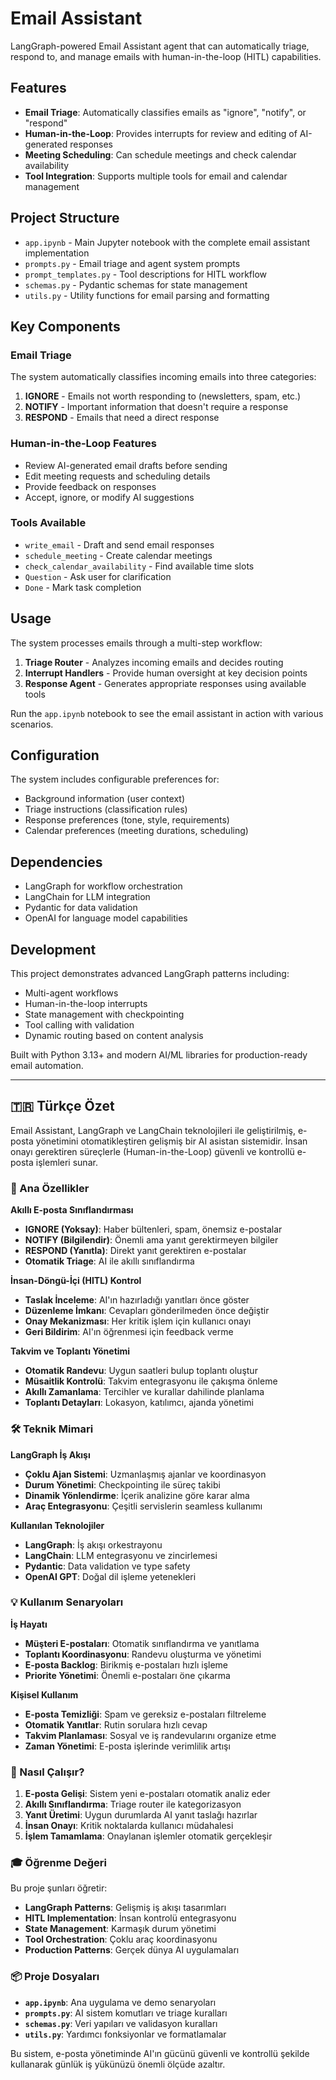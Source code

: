 # Email Assistant

LangGraph-powered Email Assistant agent that can automatically triage, respond to, and manage emails with human-in-the-loop (HITL) capabilities.

## Features

- **Email Triage**: Automatically classifies emails as "ignore", "notify", or "respond"
- **Human-in-the-Loop**: Provides interrupts for review and editing of AI-generated responses
- **Meeting Scheduling**: Can schedule meetings and check calendar availability
- **Tool Integration**: Supports multiple tools for email and calendar management

## Project Structure

- `app.ipynb` - Main Jupyter notebook with the complete email assistant implementation
- `prompts.py` - Email triage and agent system prompts
- `prompt_templates.py` - Tool descriptions for HITL workflow
- `schemas.py` - Pydantic schemas for state management
- `utils.py` - Utility functions for email parsing and formatting

## Key Components

### Email Triage
The system automatically classifies incoming emails into three categories:
1. **IGNORE** - Emails not worth responding to (newsletters, spam, etc.)
2. **NOTIFY** - Important information that doesn't require a response
3. **RESPOND** - Emails that need a direct response

### Human-in-the-Loop Features
- Review AI-generated email drafts before sending
- Edit meeting requests and scheduling details
- Provide feedback on responses
- Accept, ignore, or modify AI suggestions

### Tools Available
- `write_email` - Draft and send email responses
- `schedule_meeting` - Create calendar meetings
- `check_calendar_availability` - Find available time slots
- `Question` - Ask user for clarification
- `Done` - Mark task completion

## Usage

The system processes emails through a multi-step workflow:

1. **Triage Router** - Analyzes incoming emails and decides routing
2. **Interrupt Handlers** - Provide human oversight at key decision points
3. **Response Agent** - Generates appropriate responses using available tools

Run the `app.ipynb` notebook to see the email assistant in action with various scenarios.

## Configuration

The system includes configurable preferences for:
- Background information (user context)
- Triage instructions (classification rules)
- Response preferences (tone, style, requirements)
- Calendar preferences (meeting durations, scheduling)

## Dependencies

- LangGraph for workflow orchestration
- LangChain for LLM integration
- Pydantic for data validation
- OpenAI for language model capabilities

## Development

This project demonstrates advanced LangGraph patterns including:
- Multi-agent workflows
- Human-in-the-loop interrupts
- State management with checkpointing
- Tool calling with validation
- Dynamic routing based on content analysis

Built with Python 3.13+ and modern AI/ML libraries for production-ready email automation.

---

## 🇹🇷 Türkçe Özet

Email Assistant, LangGraph ve LangChain teknolojileri ile geliştirilmiş, e-posta yönetimini otomatikleştiren gelişmiş bir AI asistan sistemidir. İnsan onayı gerektiren süreçlerle (Human-in-the-Loop) güvenli ve kontrollü e-posta işlemleri sunar.

### 🎯 Ana Özellikler

**Akıllı E-posta Sınıflandırması**
- **IGNORE (Yoksay)**: Haber bültenleri, spam, önemsiz e-postalar
- **NOTIFY (Bilgilendir)**: Önemli ama yanıt gerektirmeyen bilgiler
- **RESPOND (Yanıtla)**: Direkt yanıt gerektiren e-postalar
- **Otomatik Triage**: AI ile akıllı sınıflandırma

**İnsan-Döngü-İçi (HITL) Kontrol**
- **Taslak İnceleme**: AI'ın hazırladığı yanıtları önce göster
- **Düzenleme İmkanı**: Cevapları gönderilmeden önce değiştir
- **Onay Mekanizması**: Her kritik işlem için kullanıcı onayı
- **Geri Bildirim**: AI'ın öğrenmesi için feedback verme

**Takvim ve Toplantı Yönetimi**
- **Otomatik Randevu**: Uygun saatleri bulup toplantı oluştur
- **Müsaitlik Kontrolü**: Takvim entegrasyonu ile çakışma önleme
- **Akıllı Zamanlama**: Tercihler ve kurallar dahilinde planlama
- **Toplantı Detayları**: Lokasyon, katılımcı, ajanda yönetimi

### 🛠️ Teknik Mimari

**LangGraph İş Akışı**
- **Çoklu Ajan Sistemi**: Uzmanlaşmış ajanlar ve koordinasyon
- **Durum Yönetimi**: Checkpointing ile süreç takibi
- **Dinamik Yönlendirme**: İçerik analizine göre karar alma
- **Araç Entegrasyonu**: Çeşitli servislerin seamless kullanımı

**Kullanılan Teknolojiler**
- **LangGraph**: İş akışı orkestrayonu
- **LangChain**: LLM entegrasyonu ve zincirlemesi
- **Pydantic**: Data validation ve type safety
- **OpenAI GPT**: Doğal dil işleme yetenekleri

### 💡 Kullanım Senaryoları

**İş Hayatı**
- **Müşteri E-postaları**: Otomatik sınıflandırma ve yanıtlama
- **Toplantı Koordinasyonu**: Randevu oluşturma ve yönetimi
- **E-posta Backlog**: Birikmiş e-postaları hızlı işleme
- **Priorite Yönetimi**: Önemli e-postaları öne çıkarma

**Kişisel Kullanım**
- **E-posta Temizliği**: Spam ve gereksiz e-postaları filtreleme
- **Otomatik Yanıtlar**: Rutin sorulara hızlı cevap
- **Takvim Planlaması**: Sosyal ve iş randevularını organize etme
- **Zaman Yönetimi**: E-posta işlerinde verimlilik artışı

### 🚀 Nasıl Çalışır?

1. **E-posta Gelişi**: Sistem yeni e-postaları otomatik analiz eder
2. **Akıllı Sınıflandırma**: Triage router ile kategorizasyon
3. **Yanıt Üretimi**: Uygun durumlarda AI yanıt taslağı hazırlar
4. **İnsan Onayı**: Kritik noktalarda kullanıcı müdahalesi
5. **İşlem Tamamlama**: Onaylanan işlemler otomatik gerçekleşir

### 🎓 Öğrenme Değeri

Bu proje şunları öğretir:
- **LangGraph Patterns**: Gelişmiş iş akışı tasarımları
- **HITL Implementation**: İnsan kontrolü entegrasyonu
- **State Management**: Karmaşık durum yönetimi
- **Tool Orchestration**: Çoklu araç koordinasyonu
- **Production Patterns**: Gerçek dünya AI uygulamaları

### 📦 Proje Dosyaları

- **`app.ipynb`**: Ana uygulama ve demo senaryoları
- **`prompts.py`**: AI sistem komutları ve triage kuralları
- **`schemas.py`**: Veri yapıları ve validasyon kuralları
- **`utils.py`**: Yardımcı fonksiyonlar ve formatlamalar

Bu sistem, e-posta yönetiminde AI'ın gücünü güvenli ve kontrollü şekilde kullanarak günlük iş yükünüzü önemli ölçüde azaltır.